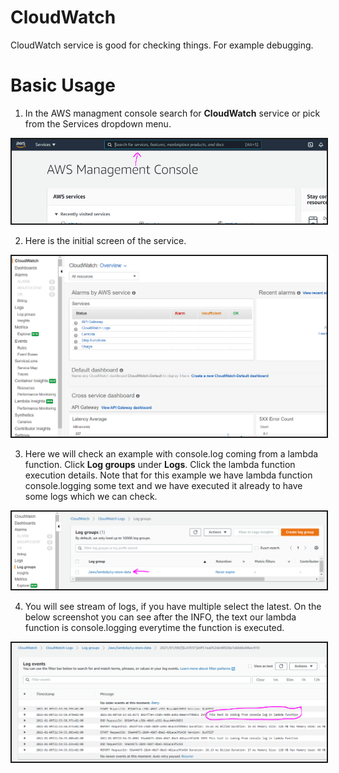# CloudWatch

CloudWatch service is good for checking things. For example debugging.

# Basic Usage

1. In the AWS managment console search for **CloudWatch** service or pick from the Services dropdown menu.

<img src="./pics/aws-console.png" alt="drawing" width="700" border="2"/>

2. Here is the initial screen of the service.

<img src="./pics/cloudwatch/cloudwatch.png" alt="drawing" width="700" border="2"/>

3. Here we will check an example with console.log coming from a lambda function. Click **Log groups** under **Logs**. Click the lambda function execution details. Note that for this example we have lambda function console.logging some text and we have executed it already to have some logs which we can check.

<img src="./pics/cloudwatch/logs.png" alt="drawing" width="700" border="2"/>

4. You will see stream of logs, if you have multiple select the latest. On the below screenshot you can see after the INFO, the text our lambda function is console.logging everytime the function is executed.

<img src="./pics/cloudwatch/debug-option.png" alt="drawing" width="700" border="2"/>
